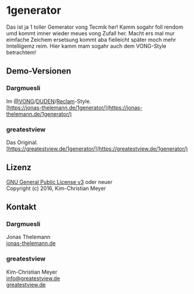 # 1generator
Das ist ja 1 toller Gemerator vong Tecmik her!
Kamm sogahr foll rendom umd kommt imner wieder meues vong Zufall her.
Macht ers mal mur eimfache Zeichem ersetsung kommt aba fielleicht später moch mehr Imtelligemz reim.
Hier kamm mam sogahr auch dem VONG-Style betrachtem!

## Demo-Versionen

### Dargmuesli
Im [@VONG](https://www.facebook.com/VongMir/)/[DUDEN](http://www.duden.de/)/[Reclam](https://www.reclam.de/)-Style.  
[https://jonas-thelemann.de/1generator/](https://jonas-thelemann.de/1generator/)

### greatestview
Das Original.  
[https://greatestview.de/1generator/](https://greatestview.de/1generator/)

## Lizenz
[GNU General Public License v3](http://www.gnu.org/licenses/gpl-3.0.html) oder neuer  
Copyright (c) 2016, Kim-Christian Meyer

## Kontakt

### Dargmuesli
Jonas Thelemann  
[jonas-thelemann.de](https://jonas-thelemann.de)

### greatestview
Kim-Christian Meyer  
[info@greatestview.de](mailto:info@greatestview.de)  
[greatestview.de](https://greatestview.de)
